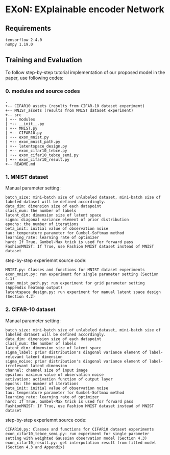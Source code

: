 # EXoN: EXplainable encoder Network


## Requirements

```setup
tensorflow 2.4.0
numpy 1.19.0
```
 
## Training and Evaluation

To follow step-by-step tutorial implementation of our proposed model in the paper, use following codes:

### 0. modules and source codes

```
.
+-- CIFAR10_assets (results from CIFAR-10 dataset experiment)
+-- MNIST_assets (results from MNIST dataset experiment)
+-- src
| +-- modules
| +-- __init__.py
| +-- MNIST.py
| +-- CIFAR10.py
| +-- exon_mnist.py
| +-- exon_mnist_path.py
| +-- latentspace_design.py
| +-- exon_cifar10_tebce.py
| +-- exon_cifar10_tebce_semi.py
| +-- exon_cifar10_result.py
+-- README.md
```

### 1. MNIST dataset

Manual parameter setting:
```
batch_size: mini-batch size of unlabeled dataset, mini-batch size of labeled dataset will be defined accordingly.
data_dim: dimension size of each datapoint
class_num: the number of labels
latent_dim: dimension size of latent space
sigma: diagonal variance element of prior distribution
epochs: the number of iterations
beta_init: initial value of observation noise
tau: temperature parameter for Gumbel-Softmax method
learning_rate: learning rate of optimizer
hard: If True, Gumbel-Max trick is used for forward pass
FashionMNIST: If True, use Fashion MNIST dataset instead of MNIST dataset
```

step-by-step experiemnt source code:
```train
MNIST.py: Classes and functions for MNIST dataset experiments
exon_mnist.py: run experiment for single parameter setting (Section 4.1)
exon_mnist_path.py: run experiment for grid parameter setting (Appendix heatmap output)
latentspace_design.py: run experiment for manual latent space design (Section 4.2)
```
  
### 2. CIFAR-10 dataset
 
Manual parameter setting:
```
batch_size: mini-batch size of unlabeled dataset, mini-batch size of labeled dataset will be defined accordingly.
data_dim: dimension size of each datapoint
class_num: the number of labels
latent_dim: dimension size of latent space
sigma_label: prior distribution's diagonal variance element of label-relevant latent dimension
sigma_noise: prior distribution's diagonal variance element of label-irrelevant latent dimension
channel: channel size of input image
epsilon: maximum value of observation noise
activation: activation function of output layer
epochs: the number of iterations
beta_init: initial value of observation noise
tau: temperature parameter for Gumbel-Softmax method
learning_rate: learning rate of optimizer
hard: If True, Gumbel-Max trick is used for forward pass
FashionMNIST: If True, use Fashion MNIST dataset instead of MNIST dataset
```

step-by-step experiemnt source code:
```train
CIFAR10.py: Classes and functions for CIFAR10 dataset experiments
exon_cifar10_tebce_semi.py: run experiment for single parameter setting with weighted Gaussian observation model (Section 4.3)
exon_cifar10_result.py: get interpolation result from fitted model (Section 4.3 and Appendix)
```
<!--stackedit_data:
eyJoaXN0b3J5IjpbLTkyNTA1NzczM119
-->